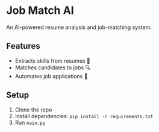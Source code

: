 # Job Match AI

An AI-powered resume analysis and job-matching system.

## Features
- Extracts skills from resumes 📄
- Matches candidates to jobs 🔍
- Automates job applications 🚀

## Setup
1. Clone the repo
2. Install dependencies: `pip install -r requirements.txt`
3. Run `main.py`
